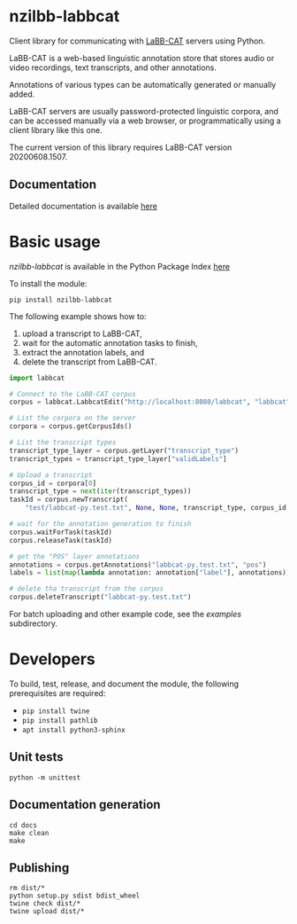 # nzilbb-labbcat

Client library for communicating with [LaBB-CAT](https://labbcat.canterbury.ac.nz/)
servers using Python.

LaBB-CAT is a web-based linguistic annotation store that stores audio or video
recordings, text transcripts, and other annotations.

Annotations of various types can be automatically generated or manually added.

LaBB-CAT servers are usually password-protected linguistic corpora, and can be
accessed manually via a web browser, or programmatically using a client library like
this one.

The current version of this library requires LaBB-CAT version 20200608.1507.

## Documentation

Detailed documentation is available [here](https://nzilbb.github.io/labbcat-py/)

# Basic usage

*nzilbb-labbcat* is available in the Python Package Index
[here](https://pypi.org/project/nzilbb-labbcat/)

To install the module:

```
pip install nzilbb-labbcat
```

The following example shows how to:
1. upload a transcript to LaBB-CAT,
2. wait for the automatic annotation tasks to finish,
3. extract the annotation labels, and
4. delete the transcript from LaBB-CAT.

```python
import labbcat

# Connect to the LaBB-CAT corpus
corpus = labbcat.LabbcatEdit("http://localhost:8080/labbcat", "labbcat", "labbcat")

# List the corpora on the server
corpora = corpus.getCorpusIds()

# List the transcript types
transcript_type_layer = corpus.getLayer("transcript_type")
transcript_types = transcript_type_layer["validLabels"]

# Upload a transcript
corpus_id = corpora[0]
transcript_type = next(iter(transcript_types))
taskId = corpus.newTranscript(
    "test/labbcat-py.test.txt", None, None, transcript_type, corpus_id, "test")

# wait for the annotation generation to finish
corpus.waitForTask(taskId)
corpus.releaseTask(taskId)

# get the "POS" layer annotations
annotations = corpus.getAnnotations("labbcat-py.test.txt", "pos")
labels = list(map(lambda annotation: annotation["label"], annotations))

# delete tha transcript from the corpus
corpus.deleteTranscript("labbcat-py.test.txt")
```

For batch uploading and other example code, see the *examples* subdirectory.

# Developers

To build, test, release, and document the module, the following prerequisites are required:
 - `pip install twine`
 - `pip install pathlib`
 - `apt install python3-sphinx`

## Unit tests

```
python -m unittest
```

## Documentation generation

```
cd docs
make clean
make
```

## Publishing

```
rm dist/*
python setup.py sdist bdist_wheel
twine check dist/*
twine upload dist/*
```
